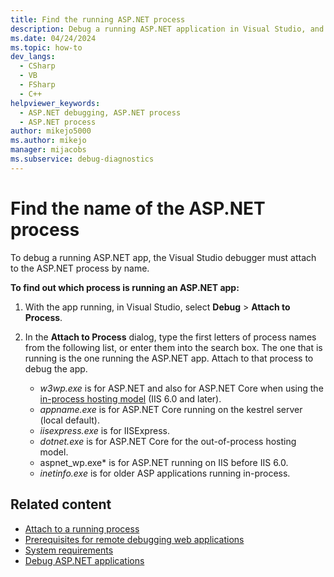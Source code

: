 ```yaml
---
title: Find the running ASP.NET process
description: Debug a running ASP.NET application in Visual Studio, and attach the Visual Studio debugger to the ASP.NET process by name.   
ms.date: 04/24/2024
ms.topic: how-to
dev_langs: 
  - CSharp
  - VB
  - FSharp
  - C++
helpviewer_keywords: 
  - ASP.NET debugging, ASP.NET process
  - ASP.NET process
author: mikejo5000
ms.author: mikejo
manager: mijacobs
ms.subservice: debug-diagnostics
---
```

# Find the name of the ASP.NET process

To debug a running ASP.NET app, the Visual Studio debugger must attach to the ASP.NET process by name.

**To find out which process is running an ASP.NET app:**

1. With the app running, in Visual Studio, select **Debug** > **Attach to Process**.

1. In the **Attach to Process** dialog, type the first letters of process names from the following list, or enter them into the search box. The one that is running is the one running the ASP.NET app. Attach to that process to debug the app.

    - *w3wp.exe* is for ASP.NET and also for ASP.NET Core when using the [in-process hosting model](/aspnet/core/host-and-deploy/aspnet-core-module?view=aspnetcore-3.1&preserve-view=true#hosting-models) (IIS 6.0 and later).
    - *appname.exe* is for ASP.NET Core running on the kestrel server (local default).
    - *iisexpress.exe* is for IISExpress.
    - *dotnet.exe* is for ASP.NET Core for the out-of-process hosting model.
    - aspnet_wp.exe* is for ASP.NET running on IIS before IIS 6.0.
    - *inetinfo.exe* is for older ASP applications running in-process.

## Related content

- [Attach to a running process](../debugger/attach-to-running-processes-with-the-visual-studio-debugger.md)
- [Prerequisites for remote debugging web applications](remote-debugging-aspnet-on-a-remote-iis-7-5-computer.md)
- [System requirements](../debugger/aspnet-debugging-system-requirements.md)
- [Debug ASP.NET applications](../debugger/how-to-enable-debugging-for-aspnet-applications.md)
